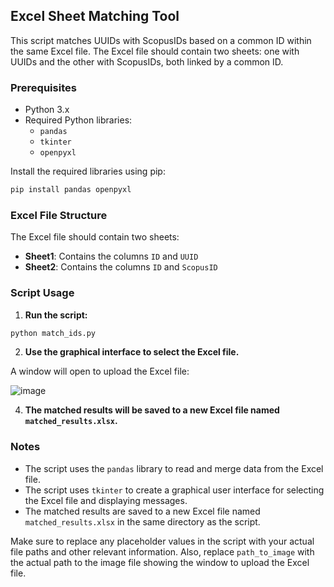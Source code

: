 
## Excel Sheet Matching Tool

This script matches UUIDs with ScopusIDs based on a common ID within the same Excel file. The Excel file should contain two sheets: one with UUIDs and the other with ScopusIDs, both linked by a common ID.

### Prerequisites

- Python 3.x
- Required Python libraries:
  - `pandas`
  - `tkinter`
  - `openpyxl`

Install the required libraries using pip:

```sh
pip install pandas openpyxl
```

### Excel File Structure

The Excel file should contain two sheets:

- **Sheet1**: Contains the columns `ID` and `UUID`
- **Sheet2**: Contains the columns `ID` and `ScopusID`

### Script Usage

1. **Run the script:**

```sh
python match_ids.py
```

2. **Use the graphical interface to select the Excel file.**

A window will open to upload the Excel file:

![image](https://github.com/user-attachments/assets/262b816b-dfa5-4826-8cbf-13231ae0efaf)


4. **The matched results will be saved to a new Excel file named `matched_results.xlsx`.**


### Notes

- The script uses the `pandas` library to read and merge data from the Excel file.
- The script uses `tkinter` to create a graphical user interface for selecting the Excel file and displaying messages.
- The matched results are saved to a new Excel file named `matched_results.xlsx` in the same directory as the script.

Make sure to replace any placeholder values in the script with your actual file paths and other relevant information. Also, replace `path_to_image` with the actual path to the image file showing the window to upload the Excel file.
